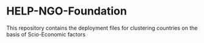# HELP-NGO-Foundation
This repository contains the deployment files for  clustering countries on the basis of Scio-Economic factors
